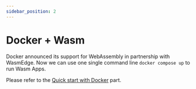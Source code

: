 ```yaml
---
sidebar_position: 2
---
```


# Docker + Wasm

Docker announced its support for WebAssembly in partnership with WasmEdge. Now we can use one single command line `docker compose up` to run Wasm Apps.

Please refer to the [Quick start with Docker](../getting-started/quick_start_docker) part.
